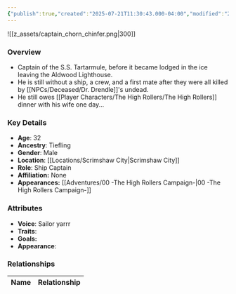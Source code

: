 ```yaml
---
{"publish":true,"created":"2025-07-21T11:30:43.000-04:00","modified":"2025-10-03T09:46:59.715-04:00","published":"2025-10-03T09:46:59.715-04:00","cssclasses":"","Age":"32","Ancestry":["Tiefling"],"Gender":"Male","Location":["[[Scrimshaw City]]"],"Role":["Ship Captain"],"Affiliation":["None"],"Appearances":["[[00 -The High Rollers Campaign-]]"]}
---
```



![[z_assets/captain_chorn_chinfer.png|300]]

### Overview
- Captain of the S.S. Tartarmule, before it became lodged in the ice leaving the Aldwood Lighthouse.
- He is still without a ship, a crew, and a first mate after they were all killed by [[NPCs/Deceased/Dr. Drendle]]'s undead.
- He still owes [[Player Characters/The High Rollers/The High Rollers]] dinner with his wife one day...

### Key Details
- **Age**: 32
- **Ancestry**: Tiefling
- **Gender**: Male
- **Location**: [[Locations/Scrimshaw City\|Scrimshaw City]]
- **Role**: Ship Captain
- **Affiliation:** None
- **Appearances:** [[Adventures/00 -The High Rollers Campaign-\|00 -The High Rollers Campaign-]]

### Attributes
- **Voice**: Sailor yarrr
- **Traits**: 
- **Goals:** 
- **Appearance**: 

### Relationships

| Name  | Relationship |
| ----- | ------------ |
